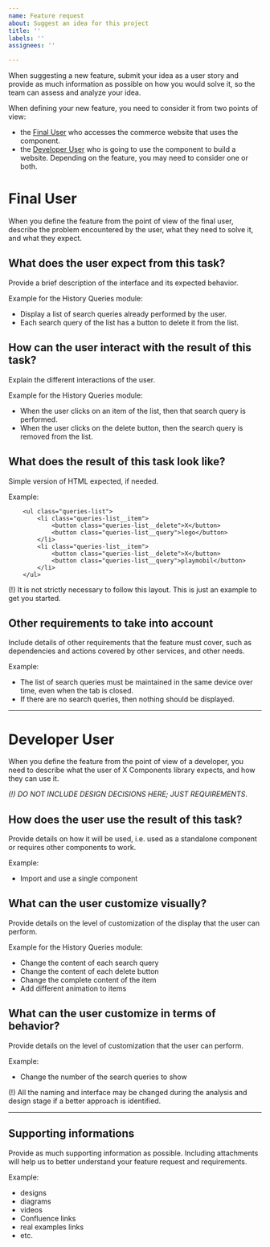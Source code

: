 ```yaml
---
name: Feature request
about: Suggest an idea for this project
title: ''
labels: ''
assignees: ''

---
```

When suggesting a new feature, submit your idea as a user story and provide as much information as possible on how you would solve it, so the team can assess and analyze your idea.

When defining your new feature, you need to consider it from two points of view: 
- the [Final User](#final-user) who accesses the commerce website that uses the component.
- the [Developer User](#developer-user) who is going to use the component to build a website. 
Depending on the feature, you may need to consider one or both.

# Final User
When you define the feature from the point of view of the final user, describe the problem encountered by the user, what they need to solve it, and what they expect.

## What does the user expect from this task?
Provide a brief description of the interface and its expected behavior. 

Example for the History Queries module:
* Display a list of search queries already performed by the user.
* Each search query of the list has a button to delete it from the list.

## How can the user interact with the result of this task?
Explain the different interactions of the user. 

Example for the History Queries module:
* When the user clicks on an item of the list, then that search query is performed.
* When the user clicks on the delete button, then the search query is removed from the list.

## What does the result of this task look like?
Simple version of HTML expected, if needed. 

Example:
```
    <ul class="queries-list">
        <li class="queries-list__item">
            <button class="queries-list__delete">X</button>
            <button class="queries-list__query">lego</button>
        </li>
        <li class="queries-list__item">
            <button class="queries-list__delete">X</button>
            <button class="queries-list__query">playmobil</button>
        </li>
    </ul>
```

(!) It is not strictly necessary to follow this layout. This is just an example to get you started.

## Other requirements to take into account
Include details of other requirements that the feature must cover, such as dependencies and actions covered by other services, and other needs.

Example:
* The list of search queries must be maintained in the same device over time, even when the tab is closed.
* If there are no search queries, then nothing should be displayed.

----

# Developer User
When you define the feature from the point of view of a developer, you need to describe what the user of X Components library expects, and how they can use it.

*(!) DO NOT INCLUDE DESIGN DECISIONS HERE; JUST REQUIREMENTS*.

## How does the user use the result of this task?
Provide details on how it will be used, i.e. used as a standalone component or requires other components to work.

Example:
* Import and use a single component 

## What can the user customize visually?
Provide details on the level of customization of the display that the user can perform.

Example for the History Queries module:
* Change the content of each search query
* Change the content of each delete button
* Change the complete content of the item
* Add different animation to items

## What can the user customize in terms of behavior?
Provide details on the level of customization that the user can perform.

Example:
* Change the number of the search queries to show

(!) All the naming and interface may be changed during the analysis and design stage if a better approach is identified.

----

## Supporting informations
Provide as much supporting information as possible. Including attachments will help us to better understand your feature request and requirements.

Example:
* designs
* diagrams
* videos
* Confluence links
* real examples links
* etc.
